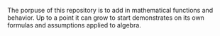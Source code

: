 The porpuse of this repository is to add in mathematical functions and behavior.
Up to a point it can grow to start demonstrates on its own formulas and assumptions applied to algebra.
